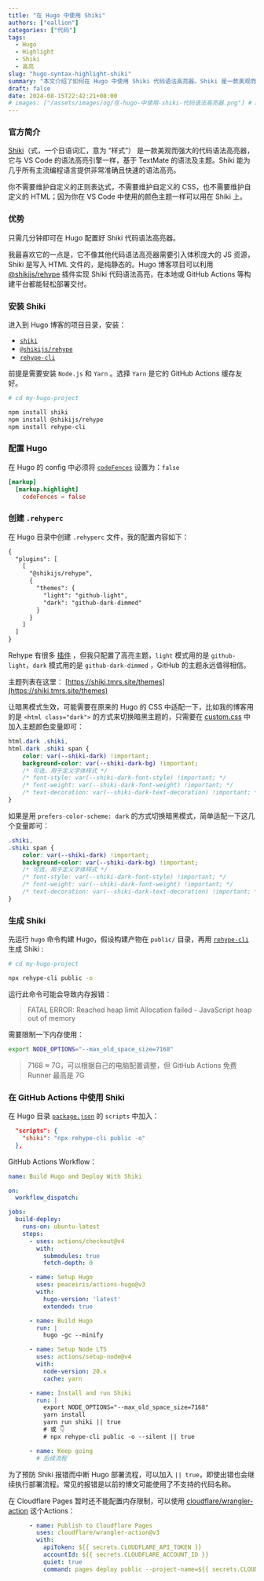 ```yaml
---
title: "在 Hugo 中使用 Shiki"
authors: ["eallion"]
categories: ["代码"]
tags: 
  - Hugo
  - Highlight
  - Shiki
  - 高亮
slug: "hugo-syntax-highlight-shiki"
summary: "本文介绍了如何在 Hugo 中使用 Shiki 代码语法高亮器。Shiki 是一款美观而强大的代码语法高亮器，基于 TextMate 的语法和主题，并能为几乎所有主流编程语言提供准确且快速的语法高亮。与其他代码语法高亮器不同，Shiki 是纯静态的，无需引入庞大的 JS 资源。文章详细介绍了在 Hugo 项目中安装和配置 Shiki 的步骤，包括安装相关插件、设置 Hugo 配置文件以及创建.rehyperc 文件来配置高亮主题等。此外，还提供了适配暗黑模式和生成 Shiki 所需命令行操作等内容。最后还介绍了如何在 GitHub Actions 中使用 Shiki 进行部署，并给出了相应的工作流程示例。"
draft: false
date: 2024-08-15T22:42:21+08:00
# images: ["/assets/images/og/在-hugo-中使用-shiki-代码语法高亮器.png"] # Delete this line
---
```


### 官方简介

[Shiki](https://github.com/shikijs/shiki)（式，一个日语词汇，意为 “样式”） 是一款美观而强大的代码语法高亮器，它与 VS Code 的语法高亮引擎一样，基于 TextMate 的语法及主题。Shiki 能为几乎所有主流编程语言提供非常准确且快速的语法高亮。

你不需要维护自定义的正则表达式，不需要维护自定义的 CSS，也不需要维护自定义的 HTML；因为你在 VS Code 中使用的颜色主题一样可以用在 Shiki 上。

### 优势

只需几分钟即可在 Hugo 配置好 Shiki 代码语法高亮器。

我最喜欢它的一点是，它不像其他代码语法高亮器需要引入体积庞大的 JS 资源，Shiki 是写入 HTML 文件的，是纯静态的。Hugo 博客项目可以利用 [@shikijs/rehype](https://github.com/rehypejs/rehype) 插件实现 Shiki 代码语法高亮，在本地或 GitHub Actions 等构建平台都能轻松部署交付。

### 安装 Shiki

进入到 Hugo 博客的项目目录，安装：

- [`shiki`](https://github.com/shikijs/shiki)
- [`@shikijs/rehype`](https://github.com/rehypejs/rehype)
- [`rehype-cli`](https://github.com/rehypejs/rehype/tree/main/packages/rehype-cli)

前提是需要安装 `Node.js` 和 `Yarn` 。选择 `Yarn` 是它的 GitHub Actions 缓存友好。

```bash
# cd my-hugo-project

npm install shiki
npm install @shikijs/rehype
npm install rehype-cli
```

### 配置 Hugo

在 Hugo 的 config 中必须将 [`codeFences`](https://gohugo.io/getting-started/configuration-markup/#highlight) 设置为：`false`

```toml
[markup]
  [markup.highlight]
    codeFences = false
```

### 创建 `.rehyperc`

在 Hugo 目录中创建 `.rehyperc` 文件，我的配置内容如下：

```txt
{
  "plugins": [
    [
      "@shikijs/rehype",
      {
        "themes": {
          "light": "github-light",
          "dark": "github-dark-dimmed"
        }
      }
    ]
  ]
}
```

Rehype 有很多 [插件](https://github.com/rehypejs/rehype/blob/main/doc/plugins.md) ，但我只配置了高亮主题，`light` 模式用的是 `github-light`，`dark` 模式用的是 `github-dark-dimmed` ，GitHub 的主题永远值得相信。

主题列表在这里： [https://shiki.tmrs.site/themes](https://shiki.tmrs.site/themes)

让暗黑模式生效，可能需要在原来的 Hugo 的 CSS 中适配一下，比如我的博客用的是 `<html class="dark">` 的方式来切换暗黑主题的，只需要在 [custom.css](https://github.com/eallion/eallion.com/blob/4776202069b6a1c570bf00bd697a367502f95c41/assets/css/custom.css#L11-L19) 中加入主题颜色变量即可：

```css
html.dark .shiki,
html.dark .shiki span {
    color: var(--shiki-dark) !important;
    background-color: var(--shiki-dark-bg) !important;
    /* 可选，用于定义字体样式 */
    /* font-style: var(--shiki-dark-font-style) !important; */
    /* font-weight: var(--shiki-dark-font-weight) !important; */
    /* text-decoration: var(--shiki-dark-text-decoration) !important; */
}
```

如果是用 `prefers-color-scheme: dark` 的方式切换暗黑模式，简单适配一下这几个变量即可：

```css
.shiki,
.shiki span {
    color: var(--shiki-dark) !important;
    background-color: var(--shiki-dark-bg) !important;
    /* 可选，用于定义字体样式 */
    /* font-style: var(--shiki-dark-font-style) !important; */
    /* font-weight: var(--shiki-dark-font-weight) !important; */
    /* text-decoration: var(--shiki-dark-text-decoration) !important; */
}
```

### 生成 Shiki

先运行 `hugo` 命令构建 Hugo，假设构建产物在 `public/` 目录，再用 [`rehype-cli`](https://github.com/rehypejs/rehype/tree/main/packages/rehype-cli) 生成 Shiki :

```bash
# cd my-hugo-project

npx rehype-cli public -o
```

运行此命令可能会导致内存报错：

> FATAL ERROR: Reached heap limit Allocation failed - JavaScript heap out of memory

需要限制一下内存使用：

```bash
export NODE_OPTIONS="--max_old_space_size=7168"
```

> 7168 ≈ 7G，可以根据自己的电脑配置调整，但 GitHub Actions 免费 Runner 最高是 7G

### 在 GitHub Actions 中使用 Shiki

在 Hugo 目录 [`package.json`](https://github.com/eallion/eallion.com/blob/4776202069b6a1c570bf00bd697a367502f95c41/package.json#L15) 的 `scripts` 中加入：

```json
  "scripts": {
    "shiki": "npx rehype-cli public -o"
  },
```

GitHub Actions Workflow：

```yaml
name: Build Hugo and Deploy With Shiki

on:
  workflow_dispatch:

jobs:
  build-deploy:
    runs-on: ubuntu-latest
    steps:
      - uses: actions/checkout@v4
        with:
          submodules: true
          fetch-depth: 0

      - name: Setup Hugo
        uses: peaceiris/actions-hugo@v3
        with:
          hugo-version: 'latest'
          extended: true

      - name: Build Hugo
        run: |
          hugo -gc --minify

      - name: Setup Node LTS
        uses: actions/setup-node@v4
        with:
          node-version: 20.x
          cache: yarn

      - name: Install and run Shiki
        run: |
          export NODE_OPTIONS="--max_old_space_size=7168"
          yarn install
          yarn run shiki || true
          # 或 👇
          # npx rehype-cli public -o --silent || true

      - name: Keep going
        # 后续流程
```

为了预防 Shiki 报错而中断 Hugo 部署流程，可以加入 `|| true`，即使出错也会继续执行部署流程。常见的报错是以前的博文可能使用了不支持的代码名称。

在 Cloudflare Pages 暂时还不能配置内存限制，可以使用 [cloudflare/wrangler-action](https://github.com/cloudflare/wrangler-action) 这个Actions：

```yaml
      - name: Publish to Cloudflare Pages
        uses: cloudflare/wrangler-action@v3
        with:
          apiToken: ${{ secrets.CLOUDFLARE_API_TOKEN }}
          accountId: ${{ secrets.CLOUDFLARE_ACCOUNT_ID }}
          quiet: true
          command: pages deploy public --project-name=${{ secrets.CLOUDFLARE_PROJECT_NAME }} --commit-dirty=true
```
